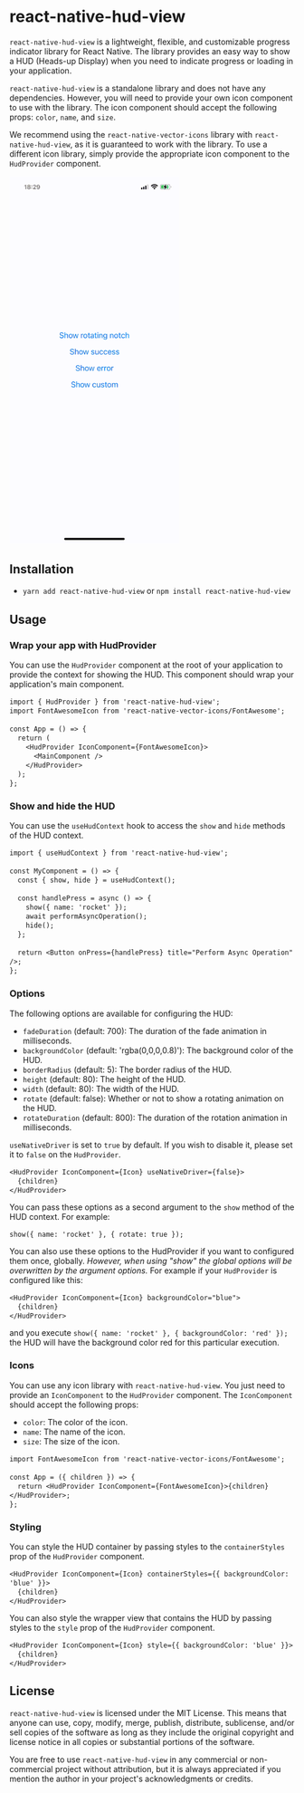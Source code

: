 # react-native-hud-view

`react-native-hud-view` is a lightweight, flexible, and customizable progress indicator library for React Native. The library provides an easy way to show a HUD (Heads-up Display) when you need to indicate progress or loading in your application.

`react-native-hud-view` is a standalone library and does not have any dependencies. However, you will need to provide your own icon component to use with the library. The icon component should accept the following props: `color`, `name`, and `size`.

We recommend using the `react-native-vector-icons` library with `react-native-hud-view`, as it is guaranteed to work with the library. To use a different icon library, simply provide the appropriate icon component to the `HudProvider` component.

<img src="https://github.com/mohammedhammoud/react-native-hud-view/blob/dev/demo.gif" width="300px"/>

## Installation

- `yarn add react-native-hud-view` or `npm install react-native-hud-view`

## Usage

### Wrap your app with HudProvider

You can use the `HudProvider` component at the root of your application to provide the context for showing the HUD. This component should wrap your application's main component.

```tsx
import { HudProvider } from 'react-native-hud-view';
import FontAwesomeIcon from 'react-native-vector-icons/FontAwesome';

const App = () => {
  return (
    <HudProvider IconComponent={FontAwesomeIcon}>
      <MainComponent />
    </HudProvider>
  );
};
```

### Show and hide the HUD

You can use the `useHudContext` hook to access the `show` and `hide` methods of the HUD context.

```tsx
import { useHudContext } from 'react-native-hud-view';

const MyComponent = () => {
  const { show, hide } = useHudContext();

  const handlePress = async () => {
    show({ name: 'rocket' });
    await performAsyncOperation();
    hide();
  };

  return <Button onPress={handlePress} title="Perform Async Operation" />;
};
```

### Options

The following options are available for configuring the HUD:

- `fadeDuration` (default: 700): The duration of the fade animation in milliseconds.
- `backgroundColor` (default: 'rgba(0,0,0,0.8)'): The background color of the HUD.
- `borderRadius` (default: 5): The border radius of the HUD.
- `height` (default: 80): The height of the HUD.
- `width` (default: 80): The width of the HUD.
- `rotate` (default: false): Whether or not to show a rotating animation on the HUD.
- `rotateDuration` (default: 800): The duration of the rotation animation in milliseconds.

`useNativeDriver` is set to `true` by default. If you wish to disable it, please set it to `false` on the `HudProvider`.

```tsx
<HudProvider IconComponent={Icon} useNativeDriver={false}>
  {children}
</HudProvider>
```

You can pass these options as a second argument to the `show` method of the HUD context. For example:

```tsx
show({ name: 'rocket' }, { rotate: true });
```

You can also use these options to the HudProvider if you want to configured them once, globally. _However, when using "show" the global options will be overwritten by the argument options._ For example if your `HudProvider` is configured like this:

```tsx
<HudProvider IconComponent={Icon} backgroundColor="blue">
  {children}
</HudProvider>
```

and you execute `show({ name: 'rocket' }, { backgroundColor: 'red' });` the HUD will have the background color red for this particular execution.

### Icons

You can use any icon library with `react-native-hud-view`. You just need to provide an `IconComponent` to the `HudProvider` component. The `IconComponent` should accept the following props:

- `color`: The color of the icon.
- `name`: The name of the icon.
- `size`: The size of the icon.

```tsx
import FontAwesomeIcon from 'react-native-vector-icons/FontAwesome';

const App = ({ children }) => {
  return <HudProvider IconComponent={FontAwesomeIcon}>{children}</HudProvider>;
};
```

### Styling

You can style the HUD container by passing styles to the `containerStyles` prop of the `HudProvider` component.

```tsx
<HudProvider IconComponent={Icon} containerStyles={{ backgroundColor: 'blue' }}>
  {children}
</HudProvider>
```

You can also style the wrapper view that contains the HUD by passing styles to the `style` prop of the `HudProvider` component.

```tsx
<HudProvider IconComponent={Icon} style={{ backgroundColor: 'blue' }}>
  {children}
</HudProvider>
```

## License

`react-native-hud-view` is licensed under the MIT License. This means that anyone can use, copy, modify, merge, publish, distribute, sublicense, and/or sell copies of the software as long as they include the original copyright and license notice in all copies or substantial portions of the software.

You are free to use `react-native-hud-view` in any commercial or non-commercial project without attribution, but it is always appreciated if you mention the author in your project's acknowledgments or credits.
